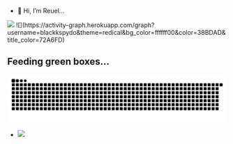 - 👋 Hi, I’m Reuel...
<div>
<img width="300px" src="https://github-readme-stats.vercel.app/api/top-langs/?username=reuelrai&layout=compact&theme=tokyonight&hide=php&langs_count=8&bg_color=FFFFFF00"/>
![](https://activity-graph.herokuapp.com/graph?username=blackkspydo&theme=redical&bg_color=ffffff00&color=38BDAD&title_color=72A6FD)
</div>

## Feeding green boxes...
![Snake animation](https://raw.githubusercontent.com/reuelrai/reuelrai/output/github-contribution-grid-snake-dark.svg)
- ![](https://komarev.com/ghpvc/?username=your-github-reuelrai)

<!---
reuelrai/reuelrai is a ✨ special ✨ repository because its `README.md` (this file) appears on your GitHub profile.
You can click the Preview link to take a look at your changes.
--->
